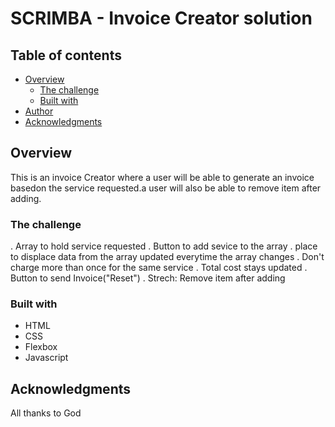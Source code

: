 # SCRIMBA - Invoice Creator solution


## Table of contents

- [Overview](#overview)
  - [The challenge](#the-challenge)
  - [Built with](#built-with)
- [Author](#author)
- [Acknowledgments](#acknowledgments)


## Overview
This is an invoice Creator where a user will be able to generate an invoice basedon the service requested.a user will also be able to remove item after adding.

### The challenge

. Array to hold service requested
. Button to add sevice to the array
. place to displace data from the array updated everytime the array changes
. Don't charge more than once for the same service
. Total cost stays updated
. Button to send Invoice("Reset")
. Strech: Remove item after adding




### Built with

- HTML
- CSS
- Flexbox
- Javascript
 



## Acknowledgments
All thanks to God